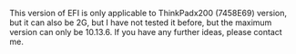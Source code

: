 This version of EFI is only applicable to ThinkPadx200 (7458E69) version, but it can also be 2G, but I have not tested it before, but the maximum version can only be 10.13.6. If you have any further ideas, please contact me.  